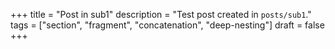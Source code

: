 +++
title = "Post in sub1"
description = "Test post created in `posts/sub1`."
tags = ["section", "fragment", "concatenation", "deep-nesting"]
draft = false
+++
